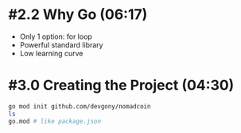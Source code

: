 # #2.2 Why Go (06:17)

- Only 1 option: for loop
- Powerful standard library
- Low learning curve

# #3.0 Creating the Project (04:30)

```sh
go mod init github.com/devgony/nomadcoin
ls
go.mod # like package.json
```
